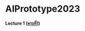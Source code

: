 # AIPrototype2023

#### Lecture 1 ([คาบที่1]((https://github.com/Buntariga2545/AIPrototype2023/blob/main/Lecture/Lecture%201.pdf)https://github.com/Buntariga2545/AIPrototype2023/blob/main/Lecture/Lecture%201.pdf))
